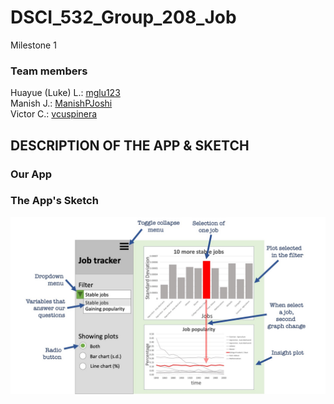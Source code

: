 # DSCI_532_Group_208_Job
Milestone 1

### Team members
Huayue (Luke) L.: [mglu123](https://github.com/mglu123)  
Manish J.: [ManishPJoshi](https://github.com/ManishPJoshi)  
Victor C.: [vcuspinera](https://github.com/vcuspinera)  


## DESCRIPTION OF THE APP & SKETCH

### Our App



### The App's Sketch

![first_sketch](img/sketch_v1.jpg "Jobs App Sketch")

